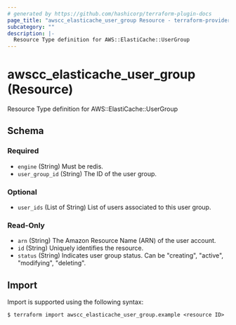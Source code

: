```yaml
---
# generated by https://github.com/hashicorp/terraform-plugin-docs
page_title: "awscc_elasticache_user_group Resource - terraform-provider-awscc"
subcategory: ""
description: |-
  Resource Type definition for AWS::ElastiCache::UserGroup
---
```


# awscc_elasticache_user_group (Resource)

Resource Type definition for AWS::ElastiCache::UserGroup



<!-- schema generated by tfplugindocs -->
## Schema

### Required

- `engine` (String) Must be redis.
- `user_group_id` (String) The ID of the user group.

### Optional

- `user_ids` (List of String) List of users associated to this user group.

### Read-Only

- `arn` (String) The Amazon Resource Name (ARN) of the user account.
- `id` (String) Uniquely identifies the resource.
- `status` (String) Indicates user group status. Can be "creating", "active", "modifying", "deleting".

## Import

Import is supported using the following syntax:

```shell
$ terraform import awscc_elasticache_user_group.example <resource ID>
```
